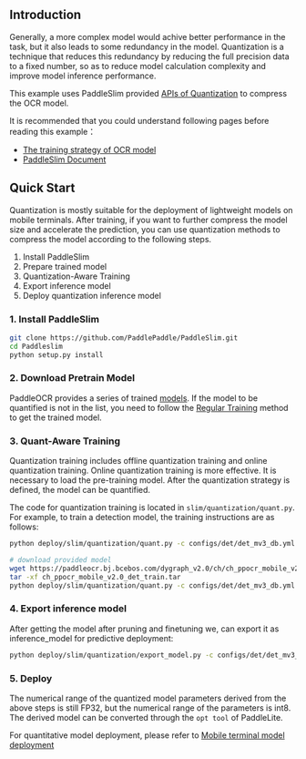 
## Introduction

Generally, a more complex model would achive better performance in the task, but it also leads to some redundancy in the model.
Quantization is a technique that reduces this redundancy by reducing the full precision data to a fixed number,
so as to reduce model calculation complexity and improve model inference performance.

This example uses PaddleSlim provided [APIs of Quantization](https://paddlepaddle.github.io/PaddleSlim/api/quantization_api/) to compress the OCR model.

It is recommended that you could understand following pages before reading this example：
- [The training strategy of OCR model](../../../doc/doc_en/quickstart_en.md)
- [PaddleSlim Document](https://paddlepaddle.github.io/PaddleSlim/api/quantization_api/)

## Quick Start
Quantization is mostly suitable for the deployment of lightweight models on mobile terminals.
After training, if you want to further compress the model size and accelerate the prediction, you can use quantization methods to compress the model according to the following steps.

1. Install PaddleSlim
2. Prepare trained model
3. Quantization-Aware Training
4. Export inference model
5. Deploy quantization inference model


### 1. Install PaddleSlim

```bash
git clone https://github.com/PaddlePaddle/PaddleSlim.git
cd Paddleslim
python setup.py install
```


### 2. Download Pretrain Model
PaddleOCR provides a series of trained [models](../../../doc/doc_en/models_list_en.md).
If the model to be quantified is not in the list, you need to follow the [Regular Training](../../../doc/doc_en/quickstart_en.md) method to get the trained model.


### 3. Quant-Aware Training
Quantization training includes offline quantization training and online quantization training.
Online quantization training is more effective. It is necessary to load the pre-training model.
After the quantization strategy is defined, the model can be quantified.

The code for quantization training is located in `slim/quantization/quant.py`. For example, to train a detection model, the training instructions are as follows:
```bash
python deploy/slim/quantization/quant.py -c configs/det/det_mv3_db.yml -o Global.pretrain_weights='your trained model'   Global.save_model_dir=./output/quant_model

# download provided model
wget https://paddleocr.bj.bcebos.com/dygraph_v2.0/ch/ch_ppocr_mobile_v2.0_det_train.tar
tar -xf ch_ppocr_mobile_v2.0_det_train.tar
python deploy/slim/quantization/quant.py -c configs/det/det_mv3_db.yml -o Global.pretrain_weights=./ch_ppocr_mobile_v2.0_det_train/best_accuracy   Global.save_model_dir=./output/quant_model

```


### 4. Export inference model

After getting the model after pruning and finetuning we, can export it as inference_model for predictive deployment:

```bash
python deploy/slim/quantization/export_model.py -c configs/det/det_mv3_db.yml -o Global.checkpoints=output/quant_model/best_accuracy Global.save_inference_dir=./output/quant_inference_model
```

### 5. Deploy
The numerical range of the quantized model parameters derived from the above steps is still FP32, but the numerical range of the parameters is int8.
The derived model can be converted through the `opt tool` of PaddleLite.

For quantitative model deployment, please refer to [Mobile terminal model deployment](../../lite/readme_en.md)
